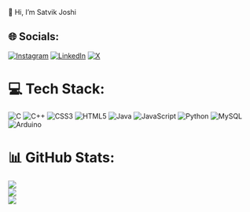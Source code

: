  👋 Hi, I’m Satvik Joshi
## 🌐 Socials:
[![Instagram](https://img.shields.io/badge/Instagram-%23E4405F.svg?logo=Instagram&logoColor=white)](https://instagram.com/jsatvikk) [![LinkedIn](https://img.shields.io/badge/LinkedIn-%230077B5.svg?logo=linkedin&logoColor=white)](https://linkedin.com/in/satvikjd) [![X](https://img.shields.io/badge/X-black.svg?logo=X&logoColor=white)](https://x.com/JSatvikk) 
# 💻 Tech Stack:
![C](https://img.shields.io/badge/c-%2300599C.svg?style=for-the-badge&logo=c&logoColor=white) ![C++](https://img.shields.io/badge/c++-%2300599C.svg?style=for-the-badge&logo=c%2B%2B&logoColor=white) ![CSS3](https://img.shields.io/badge/css3-%231572B6.svg?style=for-the-badge&logo=css3&logoColor=white) ![HTML5](https://img.shields.io/badge/html5-%23E34F26.svg?style=for-the-badge&logo=html5&logoColor=white) ![Java](https://img.shields.io/badge/java-%23ED8B00.svg?style=for-the-badge&logo=openjdk&logoColor=white) ![JavaScript](https://img.shields.io/badge/javascript-%23323330.svg?style=for-the-badge&logo=javascript&logoColor=%23F7DF1E) ![Python](https://img.shields.io/badge/python-3670A0?style=for-the-badge&logo=python&logoColor=ffdd54) ![MySQL](https://img.shields.io/badge/mysql-4479A1.svg?style=for-the-badge&logo=mysql&logoColor=white) ![Arduino](https://img.shields.io/badge/-Arduino-00979D?style=for-the-badge&logo=Arduino&logoColor=white)
# 📊 GitHub Stats:
![](https://github-readme-stats.vercel.app/api?username=J-satvik&theme=dark&hide_border=true&include_all_commits=false&count_private=false)<br/>
![](https://github-readme-streak-stats.herokuapp.com/?user=J-satvik&theme=dark&hide_border=true)<br/>
![](https://github-readme-stats.vercel.app/api/top-langs/?username=J-satvik&theme=dark&hide_border=true&include_all_commits=false&count_private=false&layout=compact)

 
 

<!---
J-satvik/J-satvik is a ✨ special ✨ repository because its `README.md` (this file) appears on your GitHub profile.
You can click the Preview link to take a look at your changes.
--->
